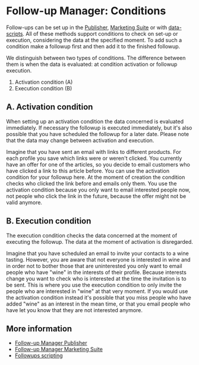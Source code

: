 # Follow-up Manager: Conditions

Follow-ups can be set up in the [Publisher](./follow-up-manager-publisher), 
[Marketing Suite](./follow-up-manager-ms) or with 
[data-scripts](./followups-scripting). All of these methods support conditions 
to check on set-up or execution, considering the data at the specified moment. 
To add such a condition make a followup first and then add it to the 
finished followup.

We distinguish between two types of conditions. The difference between 
them is when the data is evaluated: at condition activation or followup 
execution.

1.  Activation condition (A)
2.  Execution condition (B)

## A. Activation condition

When setting up an activation condition the data concerned is evaluated 
immediately. If necessary the followup is executed immediately, but it's 
also possible that you have scheduled the followup for a later date. Please 
note that the data may change between activation and execution.

Imagine that you have sent an email with links to different products. For 
each profile you save which links were or weren't clicked. You currently 
have an offer for one of the articles, so you decide to email customers 
who have clicked a link to this article before. You can use the activation 
condition for your followup here. At the moment of creation the condition 
checks who clicked the link before and emails only them. You use the activation 
condition because you only want to email interested people now, not people 
who click the link in the future, because the offer might not be valid anymore.

## B. Execution condition

The execution condition checks the data concerned at the moment of 
executing the followup. The data at the moment of activation is disregarded.

Imagine that you have scheduled an email to invite your contacts to 
a wine tasting. However, you are aware that not everyone is interested 
in wine and in order not to bother those that are uninterested you only 
want to email people who have "wine" in the interests of their profile. 
Because interests change you want to check who is interested at the time 
the invitation is to be sent. This is where you use the execution condition 
to only invite the people who are interested in "wine" at that very moment. 
If you would use the activation condition instead it's possible that you 
miss people who have added "wine" as an interest in the mean time, or that 
you email people who have let you know that they are not interested anymore.

## More information

- [Follow-up Manager Publisher](./follow-up-manager-publisher)
- [Follow-up Manager Marketing Suite](./follow-up-manager-ms)
- [Followups scripting](./followups-scripting)
